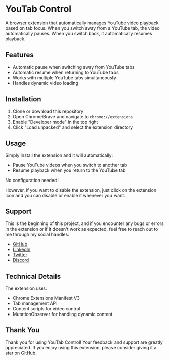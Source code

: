 # YouTab Control

A browser extension that automatically manages YouTube video playback based on tab focus. When you switch away from a YouTube tab, the video automatically pauses. When you switch back, it automatically resumes playback.

## Features

- Automatic pause when switching away from YouTube tabs
- Automatic resume when returning to YouTube tabs
- Works with multiple YouTube tabs simultaneously
- Handles dynamic video loading

## Installation

1. Clone or download this repository
2. Open Chrome/Brave and navigate to `chrome://extensions`
3. Enable "Developer mode" in the top right
4. Click "Load unpacked" and select the extension directory

## Usage

Simply install the extension and it will automatically:
- Pause YouTube videos when you switch to another tab
- Resume playback when you return to the YouTube tab

No configuration needed!

However, if you want to disable the extension, just click on the extension icon and you can disable or enable it whenever you want.


## Support

This is the beginning of this project, and if you encounter any bugs or errors in the extension or if it doesn't work as expected, feel free to reach out to me through my social handles:

- [GitHub](https://github.com/blackholeofuniverse)
- [LinkedIn](https://www.linkedin.com/in/om-bandre-758a4425b/)
- [Twitter](https://x.com/Samrat1428)
- [Discord](https://discord.com/users/1048146813691101236)

## Technical Details

The extension uses:
- Chrome Extensions Manifest V3
- Tab management API
- Content scripts for video control
- MutationObserver for handling dynamic content

## Thank You

Thank you for using YouTab Control! Your feedback and support are greatly appreciated. If you enjoy using this extension, please consider giving it a star on GitHub.